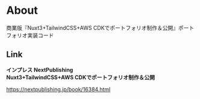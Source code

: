 # About

商業版『Nuxt3+TailwindCSS+AWS CDKでポートフォリオ制作＆公開』ポートフォリオ実装コード

## Link

**インプレス NextPublishing  
Nuxt3+TailwindCSS+AWS CDKでポートフォリオ制作＆公開**

https://nextpublishing.jp/book/16384.html
